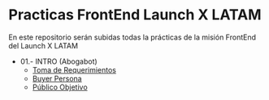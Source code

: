 # Practicas FrontEnd Launch X LATAM
En este repositorio serán subidas todas la prácticas de la misión FrontEnd del Launch X LATAM
- 01.- INTRO (Abogabot)
  - [Toma de Requerimientos](https://github.com/SaidB-95/Practicas-FrontEnd-Launch-X-LATAM/blob/main/01.-%20INTRO%20(Abogabot)/Toma%20de%20Requerimientos.md)
  - [Buyer Persona](https://github.com/SaidB-95/Practicas-FrontEnd-Launch-X-LATAM/blob/main/01.-%20INTRO%20(Abogabot)/Buyer%20Persona.md)
  - [Público Objetivo](https://github.com/SaidB-95/Practicas-FrontEnd-Launch-X-LATAM/blob/main/01.-%20INTRO%20(Abogabot)/P%C3%BAblico%20Objetivo.md)
